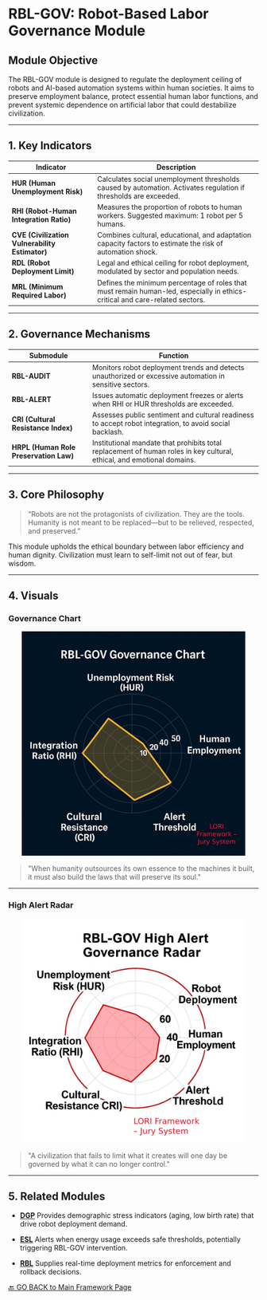 # RBL-GOV: Robot-Based Labor Governance Module

## Module Objective
The RBL-GOV module is designed to regulate the deployment ceiling of robots and AI-based automation systems within human societies. It aims to preserve employment balance, protect essential human labor functions, and prevent systemic dependence on artificial labor that could destabilize civilization.

---

## 1. Key Indicators

| Indicator | Description |
|----------|-------------|
| **HUR (Human Unemployment Risk)** | Calculates social unemployment thresholds caused by automation. Activates regulation if thresholds are exceeded. |
| **RHI (Robot-Human Integration Ratio)** | Measures the proportion of robots to human workers. Suggested maximum: 1 robot per 5 humans. |
| **CVE (Civilization Vulnerability Estimator)** | Combines cultural, educational, and adaptation capacity factors to estimate the risk of automation shock. |
| **RDL (Robot Deployment Limit)** | Legal and ethical ceiling for robot deployment, modulated by sector and population needs. |
| **MRL (Minimum Required Labor)** | Defines the minimum percentage of roles that must remain human-led, especially in ethics-critical and care-related sectors. |

---

## 2. Governance Mechanisms

| Submodule | Function |
|-----------|----------|
| **RBL-AUDIT** | Monitors robot deployment trends and detects unauthorized or excessive automation in sensitive sectors. |
| **RBL-ALERT** | Issues automatic deployment freezes or alerts when RHI or HUR thresholds are exceeded. |
| **CRI (Cultural Resistance Index)** | Assesses public sentiment and cultural readiness to accept robot integration, to avoid social backlash. |
| **HRPL (Human Role Preservation Law)** | Institutional mandate that prohibits total replacement of human roles in key cultural, ethical, and emotional domains. |

---

## 3. Core Philosophy

> “Robots are not the protagonists of civilization. They are the tools.
> Humanity is not meant to be replaced—but to be relieved, respected, and preserved.”

This module upholds the ethical boundary between labor efficiency and human dignity. Civilization must learn to self-limit not out of fear, but wisdom.

---

## 4. Visuals
### Governance Chart

<p align="center">
<img src="../docs/assets/images/RBL-GOV_Governance_Chart.png" alt="RBL-GOV Governance Chart" width="450">
</p>

> "When humanity outsources its own essence to the machines it built,
> it must also build the laws that will preserve its soul."

---

### High Alert Radar

<p align="center">
<img src="../docs/assets/images/RBL-GOV_High_Alert_Radar.png" alt="High Alert Radar" width="450">
</p>

> "A civilization that fails to limit what it creates will one day be governed by what it can no longer control."

---

## 5. Related Modules

- [**DGP**](DGP.md)
Provides demographic stress indicators (aging, low birth rate) that drive robot deployment demand.

- [**ESL**](ESL.md)
Alerts when energy usage exceeds safe thresholds, potentially triggering RBL-GOV intervention.

- [**RBL**](RBL.md)
Supplies real-time deployment metrics for enforcement and rollback decisions.


[🔙 GO BACK to Main Framework Page](https://frameworklori.github.io/lori-framework-site)

